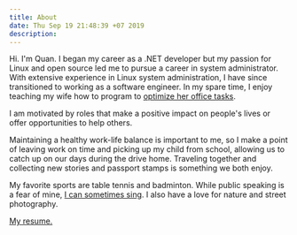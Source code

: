 ```yaml
---
title: About
date: Thu Sep 19 21:48:39 +07 2019
description:
---
```

Hi. I'm Quan.
I began my career as a .NET developer but my passion for Linux and open source led me to pursue a career in system administrator.
With extensive experience in Linux system administration, I have since transitioned to working as a software engineer.
In my spare time, I enjoy teaching my wife how to program to [optimize her office tasks](../../../2021/06/10/automate-office-tasks).

I am motivated by roles that make a positive impact on people's lives or offer opportunities to help others.

Maintaining a healthy work-life balance is important to me, so I make a point of leaving work on time and picking up my child from school, allowing us to catch up on our days during the drive home.
Traveling together and collecting new stories and passport stamps is something we both enjoy.

My favorite sports are table tennis and badminton. While public speaking is a fear of mine, [I can sometimes sing](https://youtu.be/4pxr5zTRgmM). I also have a love for nature and street photography.

[My resume.](/resume)